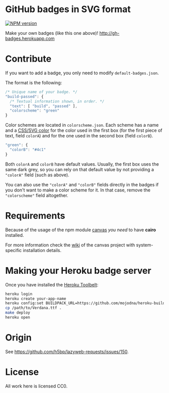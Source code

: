 # GitHub badges in SVG format

[![NPM version](http://b.adge.me/npm/v/gh-badges.svg)](https://npmjs.org/package/gh-badges)

Make your own badges (like this one above)! <http://gh-badges.herokuapp.com>

# Contribute

If you want to add a badge, you only need to modify `default-badges.json`.

The format is the following:

```js
/* Unique name of your badge. */
"build-passed": {
  /* Textual information shown, in order. */
  "text": [ "build", "passed" ],
  "colorscheme": "green"
}
```

Color schemes are located in `colorscheme.json`. Each scheme has a name and
a [CSS/SVG color](http://www.w3.org/TR/SVG/types.html#DataTypeColor) for the
color used in the first box (for the first piece of text, field `colorA`) and
for the one used in the second box (field `colorB`).

```js
"green": {
  "colorB": "#4c1"
}
```

Both `colorA` and `colorB` have default values. Usually, the first box uses the
same dark grey, so you can rely on that default value by not providing a
`"colorA"` field (such as above).

You can also use the `"colorA"` and `"colorB"` fields directly in the badges if
you don't want to make a color scheme for it. In that case, remove the
`"colorscheme"` field altogether.

# Requirements

Because of the usage of the npm module [canvas](https://npmjs.org/package/canvas) *you need* to have **cairo** installed.

For more information check the [wiki](https://github.com/LearnBoost/node-canvas/wiki/_pages) of the canvas project with system-specific installation details.

# Making your Heroku badge server

Once you have installed the [Heroku Toolbelt](https://toolbelt.heroku.com/):

```bash
heroku login
heroku create your-app-name
heroku config:set BUILDPACK_URL=https://github.com/mojodna/heroku-buildpack-multi.git#build-env
cp /path/to/Verdana.ttf .
make deploy
heroku open
```

# Origin

See <https://github.com/h5bp/lazyweb-requests/issues/150>.

# License

All work here is licensed CC0.
